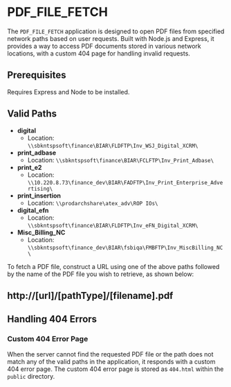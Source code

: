 # PDF_FILE_FETCH

The `PDF_FILE_FETCH` application is designed to open PDF files from specified network paths based on user requests. Built with Node.js and Express, it provides a  way to access PDF documents stored in various network locations, with a custom 404 page for handling invalid requests.


## Prerequisites

Requires Express and Node to be installed.

## Valid Paths


- **digital**
  - Location: `\\sbkntspsoft\finance\BIAR\FLDFTP\Inv_WSJ_Digital_XCRM\`
- **print_adbase**
  - Location: `\\sbkntspsoft\finance\BIAR\FCLFTP\Inv_Print_Adbase\`
- **print_e2**
  - Location: `\\10.220.8.73\finance_dev\BIAR\FADFTP\Inv_Print_Enterprise_Advertising\`
- **print_insertion**
  - Location: `\\prodarchshare\atex_adv\ROP IOs\`
- **digital_efn**
  - Location: `\\sbkntspsoft\finance\BIAR\FLDFTP\Inv_eFN_Digital_XCRM\`
- **Misc_Billing_NC**
  - Location: `\\sbkntspsoft\finance_dev\BIAR\fsbiqa\FMBFTP\Inv_MiscBilling_NC\`


To fetch a PDF file, construct a URL using one of the above paths followed by the name of the PDF file you wish to retrieve, as shown below:

## http://[url]/[pathType]/[filename].pdf ##


## Handling 404 Errors


### Custom 404 Error Page

When the server cannot find the requested PDF file or the path does not match any of the valid paths in the application, it responds with a custom 404 error page.
The custom 404 error page is stored as `404.html` within the `public` directory. 


